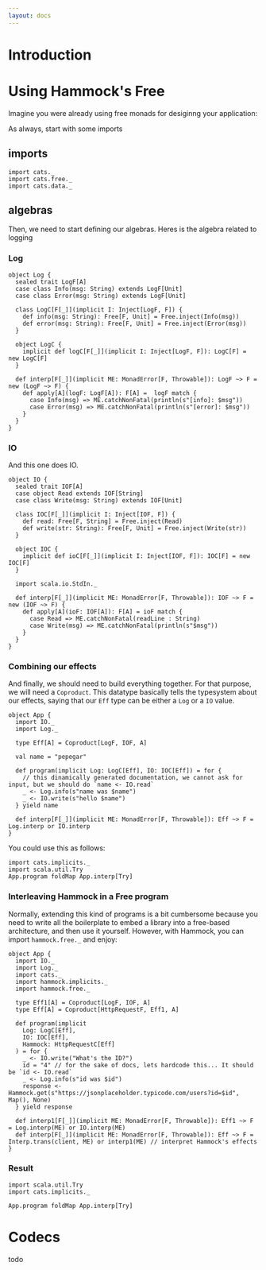 ```yaml
---
layout: docs
---
```



# Introduction

# Using Hammock's Free

Imagine you were already using free monads for desiginng your application:

As always, start with some imports

## imports

```tut:silent
import cats._
import cats.free._
import cats.data._
```

## algebras

Then, we need to start defining our algebras. Heres is the algebra related to logging

### Log

```tut:silent
object Log {
  sealed trait LogF[A]
  case class Info(msg: String) extends LogF[Unit]
  case class Error(msg: String) extends LogF[Unit]
  
  class LogC[F[_]](implicit I: Inject[LogF, F]) {
    def info(msg: String): Free[F, Unit] = Free.inject(Info(msg))
    def error(msg: String): Free[F, Unit] = Free.inject(Error(msg))
  }
  
  object LogC {
    implicit def logC[F[_]](implicit I: Inject[LogF, F]): LogC[F] = new LogC[F]
  }

  def interp[F[_]](implicit ME: MonadError[F, Throwable]): LogF ~> F = new (LogF ~> F) {
    def apply[A](logF: LogF[A]): F[A] =  logF match {
      case Info(msg) => ME.catchNonFatal(println(s"[info]: $msg"))
      case Error(msg) => ME.catchNonFatal(println(s"[error]: $msg"))
    }
  }
}
```

### IO

And this one does IO.

```tut:silent
object IO {
  sealed trait IOF[A]
  case object Read extends IOF[String]
  case class Write(msg: String) extends IOF[Unit]
  
  class IOC[F[_]](implicit I: Inject[IOF, F]) {
    def read: Free[F, String] = Free.inject(Read)
    def write(str: String): Free[F, Unit] = Free.inject(Write(str))
  }
  
  object IOC {
    implicit def ioC[F[_]](implicit I: Inject[IOF, F]): IOC[F] = new IOC[F]
  }
  
  import scala.io.StdIn._
  
  def interp[F[_]](implicit ME: MonadError[F, Throwable]): IOF ~> F = new (IOF ~> F) {
    def apply[A](ioF: IOF[A]): F[A] = ioF match {
      case Read => ME.catchNonFatal(readLine : String)
      case Write(msg) => ME.catchNonFatal(println(s"$msg"))
    }
  }
}
```

### Combining our effects

And finally, we should need to build everything together. For that purpose, we will need a `Coproduct`. This datatype
basically tells the typesystem about our effects, saying that our `Eff` type can be either a `Log` or a `IO` value.

```tut:silent
object App {
  import IO._
  import Log._
  
  type Eff[A] = Coproduct[LogF, IOF, A]
  
  val name = "pepegar"
  
  def program(implicit Log: LogC[Eff], IO: IOC[Eff]) = for {
    // this dinamically generated documentation, we cannot ask for input, but we should do `name <- IO.read`
    _ <- Log.info(s"name was $name")
    _ <- IO.write(s"hello $name")
  } yield name
  
  def interp[F[_]](implicit ME: MonadError[F, Throwable]): Eff ~> F = Log.interp or IO.interp
}
```

You could use this as follows:

```tut
import cats.implicits._
import scala.util.Try
App.program foldMap App.interp[Try]
```

### Interleaving Hammock in a Free program

Normally, extending this kind of programs is a bit cumbersome because you need to write all the boilerplate to 
embed a library into a free-based architecture, and then use it yourself.  However, with Hammock, you can import
`hammock.free._` and enjoy:

```tut:silent
object App {
  import IO._
  import Log._
  import cats._
  import hammock.implicits._
  import hammock.free._
  
  type Eff1[A] = Coproduct[LogF, IOF, A]
  type Eff[A] = Coproduct[HttpRequestF, Eff1, A]
  
  def program(implicit
    Log: LogC[Eff],
    IO: IOC[Eff],
    Hammock: HttpRequestC[Eff]
  ) = for {
    _ <- IO.write("What's the ID?")
	id = "4" // for the sake of docs, lets hardcode this... It should be `id <- IO.read`
    _ <- Log.info(s"id was $id")
    response <- Hammock.get(s"https://jsonplaceholder.typicode.com/users?id=$id", Map(), None)
  } yield response
 
  def interp1[F[_]](implicit ME: MonadError[F, Throwable]): Eff1 ~> F = Log.interp(ME) or IO.interp(ME)
  def interp[F[_]](implicit ME: MonadError[F, Throwable]): Eff ~> F = Interp.trans(client, ME) or interp1(ME) // interpret Hammock's effects
}
```

### Result

```tut
import scala.util.Try
import cats.implicits._

App.program foldMap App.interp[Try]
```

# Codecs

todo
